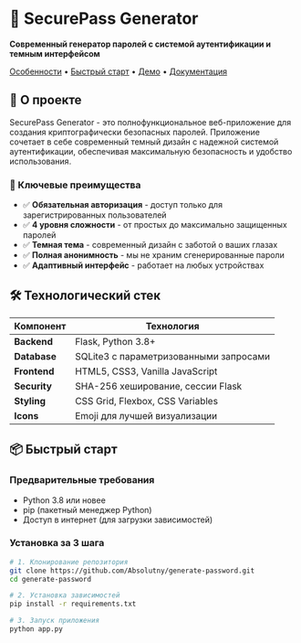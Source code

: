 # 🔐 SecurePass Generator

**Современный генератор паролей с системой аутентификации и темным интерфейсом**

[Особенности](#-особенности) • [Быстрый старт](#-быстрый-старт) • [Демо](#-демо) • [Документация](#-документация)

</div>

## 🚀 О проекте

SecurePass Generator - это полнофункциональное веб-приложение для создания криптографически безопасных паролей. Приложение сочетает в себе современный темный дизайн с надежной системой аутентификации, обеспечивая максимальную безопасность и удобство использования.

### 🎯 Ключевые преимущества

- ✅ **Обязательная авторизация** - доступ только для зарегистрированных пользователей
- ✅ **4 уровня сложности** - от простых до максимально защищенных паролей
- ✅ **Темная тема** - современный дизайн с заботой о ваших глазах
- ✅ **Полная анонимность** - мы не храним сгенерированные пароли
- ✅ **Адаптивный интерфейс** - работает на любых устройствах

## 🛠 Технологический стек

| Компонент | Технология |
|-----------|------------|
| **Backend** | Flask, Python 3.8+ |
| **Database** | SQLite3 с параметризованными запросами |
| **Frontend** | HTML5, CSS3, Vanilla JavaScript |
| **Security** | SHA-256 хеширование, сессии Flask |
| **Styling** | CSS Grid, Flexbox, CSS Variables |
| **Icons** | Emoji для лучшей визуализации |

## 📦 Быстрый старт

### Предварительные требования

- Python 3.8 или новее
- pip (пакетный менеджер Python)
- Доступ в интернет (для загрузки зависимостей)

### Установка за 3 шага

```bash
# 1. Клонирование репозитория
git clone https://github.com/Absolutny/generate-password.git
cd generate-password

# 2. Установка зависимостей
pip install -r requirements.txt

# 3. Запуск приложения
python app.py

